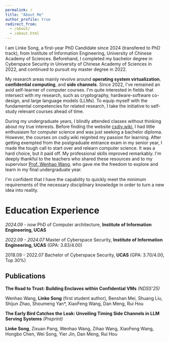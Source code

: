 ```yaml
---
permalink: /
title: "About Me"
author_profile: true
redirect_from: 
  - /about/
  - /about.html
---
```


I am Linke Song, a first-year PhD Candidate since 2024 (transfered to PhD track), from Institute of Information Engineering, University of Chinese Academy of Sciences. Beforehand, I completed my bachelor degree in Cyberspace Security in University of Chinese Academy of Sciences in 2022, and continued to pursuit my master degree in 2022. 

My research areas mainly revolve around **operating system virtualization**, **confidential computing**, and **side channels**. Since 2022, I've remained an avid self-learner of computer courses. I'm quite interested in fields that intersect with my research, such as cryptography, hardware-software co-design, and large language models (LLMs). To equip myself with the fundamental competencies for related research, I take the initiative to self-study relevant courses ahead of time.

During my undergraduate years, I blindly attended classes without thinking about my true interests. Before finding the website [csdiy.wiki](https://csdiy.wiki), I had little enthusiasm for computer science and was just seeking a bachelor diploma. However, the courses on csdiy.wiki reignited my passion for learning. After getting exempted from the postgraduate entrance exam in my senior year, I made the tough call to start over and relearn computer science. It was a hard choice, but it paid off. My professional skills improved remarkably. I'm deeply thankful to the teachers who shared these resources and to my supervisor [Prof. Wenhao Wang](https://heartever.github.io/), who gave me the freedom to explore and learn in my final undergraduate year.

I'm confident that I have the capability to quickly meet the minimum requirements of the necessary disciplinary knowledge in order to turn a new idea into reality.


Education Experience
======
_2024.09 - now_ PhD of Computer architecture, **Institute of Information Engineering, UCAS**

_2022.09 - 2024.07_ Master of Cyberspace Security, **Institute of Information Engineering, UCAS** (GPA: 3.83/4.00)

2018.09 - 2022.07 Bachelor of Cyberspace Security, **UCAS** (GPA: 3.70/4.00, Top 30%)

Publications
------

**The Road to Trust: Building Enclaves within Confidential VMs** _(NDSS'25)_ 

Wenhao Wang, **Linke Song** (first student author), Benshan Mei, Shuang Liu, Shijun Zhao, Shoumeng Yan*, XiaoFeng Wang, Dan Meng, Rui Hou 

**The Early Bird Catches the Leak: Unveiling Timing Side Channels in LLM Serving Systems** _(Preprint)_

**Linke Song**, Zixuan Pang, Wenhao Wang, Zihao Wang, XiaoFeng Wang, Hongbo Chen, Wei Song, Yier Jin, Dan Meng, Rui Hou
